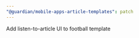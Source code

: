 ```yaml
---
"@guardian/mobile-apps-article-templates": patch
---
```


Add listen-to-article UI to football template
